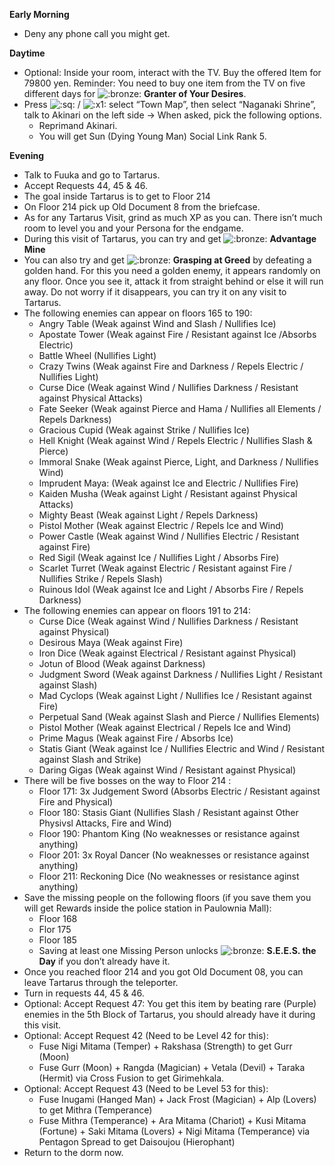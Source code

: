 **Early Morning**

- Deny any phone call you might get.

**Daytime**

- Optional: Inside your room, interact with the TV. Buy the offered Item for 79800 yen. Reminder: You need to buy one item from the TV on five different days for ![:bronze:](https://www.powerpyx.com/wp-includes/images/smilies/bronze.png) **Granter of Your Desires**.
- Press ![:sq:](https://www.powerpyx.com/wp-includes/images/smilies/square.png) / ![:x1:](https://www.powerpyx.com/wp-includes/images/smilies/x1.png) select “Town Map”, then select “Naganaki Shrine”, talk to Akinari on the left side -> When asked, pick the following options.
  - Reprimand Akinari.
  - You will get Sun (Dying Young Man) Social Link Rank 5.

**Evening**

- Talk to Fuuka and go to Tartarus.
- Accept Requests 44, 45 & 46.
- The goal inside Tartarus is to get to Floor 214
- On Floor 214 pick up Old Document 8 from the briefcase.
- As for any Tartarus Visit, grind as much XP as you can. There isn’t much room to level you and your Persona for the endgame.
- During this visit of Tartarus, you can try and get ![:bronze:](https://www.powerpyx.com/wp-includes/images/smilies/bronze.png) **Advantage Mine**
- You can also try and get ![:bronze:](https://www.powerpyx.com/wp-includes/images/smilies/bronze.png) **Grasping at Greed** by defeating a golden hand. For this you need a golden enemy, it appears randomly on any floor. Once you see it, attack it from straight behind or else it will run away. Do not worry if it disappears, you can try it on any visit to Tartarus.
- The following enemies can appear on floors 165 to 190:
  - Angry Table (Weak against Wind and Slash / Nullifies Ice)
  - Apostate Tower (Weak against Fire / Resistant against Ice /Absorbs Electric)
  - Battle Wheel (Nullifies Light)
  - Crazy Twins (Weak against Fire and Darkness / Repels Electric / Nullifies Light)
  - Curse Dice (Weak against Wind / Nullifies Darkness / Resistant against Physical Attacks)
  - Fate Seeker (Weak against Pierce and Hama / Nullifies all Elements / Repels Darkness)
  - Gracious Cupid (Weak against Strike / Nullifies Ice)
  - Hell Knight (Weak against Wind / Repels Electric / Nullifies Slash & Pierce)
  - Immoral Snake (Weak against Pierce, Light, and Darkness / Nullifies Wind)
  - Imprudent Maya: (Weak against Ice and Electric / Nullifies Fire)
  - Kaiden Musha (Weak against Light / Resistant against Physical Attacks)
  - Mighty Beast (Weak against Light / Repels Darkness)
  - Pistol Mother (Weak against Electric / Repels Ice and Wind)
  - Power Castle (Weak against Wind / Nullifies Electric / Resistant against Fire)
  - Red Sigil (Weak against Ice / Nullifies Light / Absorbs Fire)
  - Scarlet Turret (Weak against Electric / Resistant against Fire / Nullifies Strike / Repels Slash)
  - Ruinous Idol (Weak against Ice and Light / Absorbs Fire / Repels Darkness)
- The following enemies can appear on floors 191 to 214:
  - Curse Dice (Weak against Wind / Nullifies Darkness / Resistant against Physical)
  - Desirous Maya (Weak against Fire)
  - Iron Dice (Weak against Electrical / Resistant against Physical)
  - Jotun of Blood (Weak against Darkness)
  - Judgment Sword (Weak against Darkness / Nullifies Light / Resistant against Slash)
  - Mad Cyclops (Weak against Light / Nullifies Ice / Resistant against Fire)
  - Perpetual Sand (Weak against Slash and Pierce / Nullifies Elements)
  - Pistol Mother (Weak against Electrical / Repels Ice and Wind)
  - Prime Magus (Weak against Fire / Absorbs Ice)
  - Statis Giant (Weak against Ice / Nullifies Electric and Wind / Resistant against Slash and Strike)
  - Daring Gigas (Weak against Wind / Resistant against Physical)
- There will be five bosses on the way to Floor 214 :
  - Floor 171: 3x Judgement Sword (Absorbs Electric / Resistant against Fire and Physical)
  - Floor 180: Stasis Giant (Nullifies Slash / Resistant against Other Physivsl Attacks, Fire and Wind)
  - Floor 190: Phantom King (No weaknesses or resistance against anything)
  - Floor 201: 3x Royal Dancer (No weaknesses or resistance against anything)
  - Floor 211: Reckoning Dice (No weaknesses or resistance aginst anything)
- Save the missing people on the following floors (if you save them you will get Rewards inside the police station in Paulownia Mall):
  - Floor 168
  - Flor 175
  - Floor 185
  - Saving at least one Missing Person unlocks ![:bronze:](https://www.powerpyx.com/wp-includes/images/smilies/bronze.png) **S.E.E.S. the Day** if you don’t already have it.
- Once you reached floor 214 and you got Old Document 08, you can leave Tartarus through the teleporter.
- Turn in requests 44, 45 & 46.
- Optional: Accept Request 47: You get this item by beating rare (Purple) enemies in the 5th Block of Tartarus, you should already have it during this visit.
- Optional: Accept Request 42 (Need to be Level 42 for this):
  - Fuse Nigi Mitama (Temper) + Rakshasa (Strength) to get Gurr (Moon)
  - Fuse Gurr (Moon) + Rangda (Magician) + Vetala (Devil) + Taraka (Hermit) via Cross Fusion to get Girimehkala.
- Optional: Accept Request 43 (Need to be Level 53 for this):
  - Fuse Inugami (Hanged Man) + Jack Frost (Magician) + Alp (Lovers) to get Mithra (Temperance)
  - Fuse Mithra (Temperance) + Ara Mitama (Chariot) + Kusi Mitama (Fortune) + Saki Mitama (Lovers) + Nigi Mitama (Temperance) via Pentagon Spread to get Daisoujou (Hierophant)
- Return to the dorm now.
